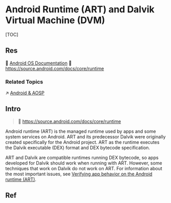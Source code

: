 # Android Runtime (ART) and Dalvik Virtual Machine (DVM)

[TOC]



## Res
📂 [Android OS Documentation](https://source.android.com/docs)
📂 https://source.android.com/docs/core/runtime


### Related Topics
↗ [Android & AOSP](../../../../../🥷🏼%20Operating%20Systems%20(Engineering%20Part)/Android%20&%20AOSP/Android%20&%20AOSP.md)



## Intro
> 🔗 https://source.android.com/docs/core/runtime

Android runtime (ART) is the managed runtime used by apps and some system services on Android. ART and its predecessor Dalvik were originally created specifically for the Android project. ART as the runtime executes the Dalvik executable (DEX) format and DEX bytecode specification.

ART and Dalvik are compatible runtimes running DEX bytecode, so apps developed for Dalvik should work when running with ART. However, some techniques that work on Dalvik do not work on ART. For information about the most important issues, see [Verifying app behavior on the Android runtime (ART)](http://developer.android.com/guide/practices/verifying-apps-art.html).



## Ref

